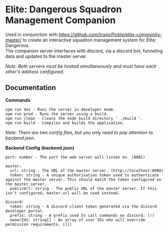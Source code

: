 # Elite: Dangerous Squadron Management Companion
Used in conjunction with https://github.com/IronicPickle/elite-community-master/ to create an interactive squadron management system for Elite: Dangerous.<br/>
The companion server interfaces with discord, via a discord bot, funneling data and updates to the master server.

*Note: Both servers must be hosted simultaneously and must have each other's address configured.*

## Documentation
**Commands**
```
npm run dev - Runs the server in developer mode.
npm run prod - Runs the server using a build.
npm run clean - Cleans the node build directory ' ./build '.
npm run build - Compiles and builds the application.
```

*Note: There are two config files, but you only need to pay attention to backend.json.*

**Backend Config (backend.json)**
```
port: number - The port the web server will listen on. (8081)

master:
  url: string - The URL of the master server. (http://localhost:8080)
  token: string - A unique authorisation token used to authenticate against the master server. This should match the token configured on the master server.
  publicUrl: string - The public URL of the master server. If this isn't configured, master.url will be used instead.

discord:
  token: string - A discord client token generated via the discord developer portal.
  prefix: string - A prefix used to call commands on discord. (!)
  ownerIds: string[] - An array of user IDs who will override permission requirements. ([])
```
